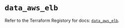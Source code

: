# `data_aws_elb`

Refer to the Terraform Registory for docs: [`data_aws_elb`](https://registry.terraform.io/providers/hashicorp/aws/5.11.0/docs/data-sources/elb).
